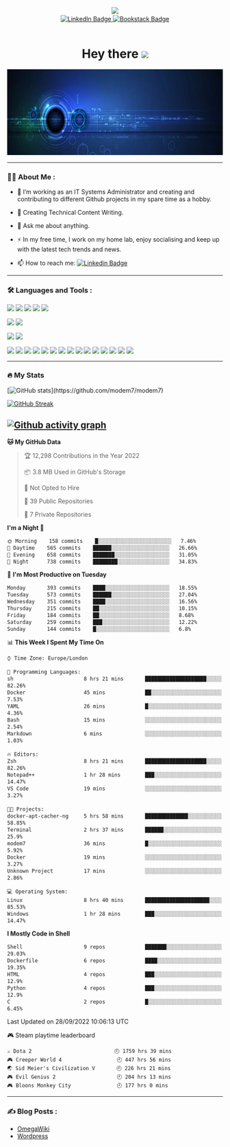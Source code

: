 <div id="header" align="center">
  <img src="https://media.giphy.com/media/f3iwJFOVOwuy7K6FFw/giphy.gif" width="300"/>
<div id="badges">
  <a href="https://www.linkedin.com/in/alexlaneit/">
    <img src="https://img.shields.io/badge/LinkedIn-blue?style=for-the-badge&logo=linkedin&logoColor=white" alt="LinkedIn Badge"/>
  </a>
  <a href="https://omegawiki.modem7.com">
  <img src="https://img.shields.io/badge/Bookstack-blue?style=for-the-badge&logo=BookStack&logoColor=white" alt="Bookstack Badge"/>
  </a>
</div>
  <img src="https://komarev.com/ghpvc/?username=modem7&style=flat-square&color=blue" alt=""/>
<h1>
  Hey there
  <img src="https://media.giphy.com/media/hvRJCLFzcasrR4ia7z/giphy.gif" width="30px"/>
</h1>
</div>

<div align="center">
  <img src="https://github.com/modem7/MiscAssets/blob/master/images/ezgif-6-79e26c05da.jpg" width="800" height="200"/>
</div>

---

### :man_technologist: About Me :
- :telescope: I’m working as an IT Systems Administrator and creating and contributing to different Github projects in my spare time as a hobby.

- :seedling: Creating Technical Content Writing.

- 💬 Ask me about anything.

- :zap: In my free time, I work on my home lab, enjoy socialising and keep up with the latest tech trends and news.

- :mailbox: How to reach me: [![Linkedin Badge](https://img.shields.io/badge/-AlexLaneIT-blue?style=flat&logo=Linkedin&logoColor=white)](https://www.linkedin.com/in/alexlaneit/)

---

### :hammer_and_wrench: Languages and Tools :
![](https://img.shields.io/badge/OS-Centos-informational?style=flat&logo=centos&logoColor=white&color=981e32)
![](https://img.shields.io/badge/OS-Debian-informational?style=flat&logo=debian&logoColor=white&color=981e32)
![](https://img.shields.io/badge/OS-RHEL-informational?style=flat&logo=red-hat&logoColor=white&color=981e32)
![](https://img.shields.io/badge/OS-Ubuntu-informational?style=flat&logo=ubuntu&logoColor=white&color=981e32)
![](https://img.shields.io/badge/OS-Windows-informational?style=flat&logo=windows&logoColor=white&color=981e32)

![](https://img.shields.io/badge/Editor-Notepad++-informational?style=flat&logo=notepadplusplus&logoColor=white&color=981e32)
![](https://img.shields.io/badge/Editor-Visual_Studio_Code-informational?style=flat&logo=visual-studio-code&logoColor=white&color=981e32)


![](https://img.shields.io/badge/Shell-Bash-informational?style=flat&logo=gnu-bash&logoColor=white&color=981e32)
![](https://img.shields.io/badge/Shell-ZSH-informational?style=flat&logo=gnu-bash&logoColor=white&color=981e32)

![](https://img.shields.io/badge/Tools-3CX-informational?style=flat&logoColor=white&color=981e32)
![](https://img.shields.io/badge/Tools-Ansible-informational?style=flat&logo=ansible&logoColor=white&color=981e32)
![](https://img.shields.io/badge/Tools-Arduino-informational?style=flat&logo=arduino&logoColor=white&color=981e32)
![](https://img.shields.io/badge/Tools-Borg-informational?style=flat&logoColor=white&color=981e32)
![](https://img.shields.io/badge/Tools-Docker-informational?style=flat&logo=docker&logoColor=white&color=981e32)
![](https://img.shields.io/badge/Tools-Drone_CI-informational?style=flat&logo=drone&logoColor=white&color=981e32)
![](https://img.shields.io/badge/Tools-Git-informational?style=flat&logo=git&logoColor=white&color=981e32)
![](https://img.shields.io/badge/Tools-Github-informational?style=flat&logo=github&logoColor=white&color=981e32)
![](https://img.shields.io/badge/Tools-Gitlab-informational?style=flat&logo=gitlab&logoColor=white&color=981e32)
![](https://img.shields.io/badge/Tools-Jira-informational?style=flat&logo=jira&logoColor=white&color=981e32)
![](https://img.shields.io/badge/Tools-Kanban-informational?style=flat&logoColor=white&color=981e32)
![](https://img.shields.io/badge/Tools-Nginx-informational?style=flat&logo=nginx&logoColor=white&color=981e32)
![](https://img.shields.io/badge/Tools-Raspberry_Pi-informational?style=flat&logo=raspberry-pi&logoColor=white&color=981e32)
![](https://img.shields.io/badge/Tools-Snyk-informational?style=flat&logo=snyk&logoColor=white&color=981e32)
![](https://img.shields.io/badge/Tools-Traefik-informational?style=flat&logo=traefikmesh&logoColor=white&color=981e32)

---

### :fire: My Stats
[![GitHub stats](https://github-readme-stats.vercel.app/api?username=modem7&show_icons=true&theme=codeSTACKr&count_private=true")](https://github.com/modem7/modem7)

[![GitHub Streak](http://github-readme-streak-stats.herokuapp.com?user=modem7&theme=elegant&hide_border=true&date_format=j%20M%5B%20Y%5D&background=DD272700)](https://git.io/streak-stats)

[![Github activity graph](https://activity-graph.herokuapp.com/graph?username=modem7&theme=elegant&custom_title=Contribution%20Graph&hide_border=true&bg_color=%20)](https://github.com/modem7/modem7)
---

<!--START_SECTION:waka-->
**🐱 My GitHub Data** 

> 🏆 12,298 Contributions in the Year 2022
 > 
> 📦 3.8 MB Used in GitHub's Storage 
 > 
> 🚫 Not Opted to Hire
 > 
> 📜 39 Public Repositories 
 > 
> 🔑 7 Private Repositories  
 > 
**I'm a Night 🦉** 

```text
🌞 Morning    158 commits    █░░░░░░░░░░░░░░░░░░░░░░░░   7.46% 
🌆 Daytime    565 commits    ██████░░░░░░░░░░░░░░░░░░░   26.66% 
🌃 Evening    658 commits    ███████░░░░░░░░░░░░░░░░░░   31.05% 
🌙 Night      738 commits    ████████░░░░░░░░░░░░░░░░░   34.83%

```
📅 **I'm Most Productive on Tuesday** 

```text
Monday       393 commits    ████░░░░░░░░░░░░░░░░░░░░░   18.55% 
Tuesday      573 commits    ██████░░░░░░░░░░░░░░░░░░░   27.04% 
Wednesday    351 commits    ████░░░░░░░░░░░░░░░░░░░░░   16.56% 
Thursday     215 commits    ██░░░░░░░░░░░░░░░░░░░░░░░   10.15% 
Friday       184 commits    ██░░░░░░░░░░░░░░░░░░░░░░░   8.68% 
Saturday     259 commits    ███░░░░░░░░░░░░░░░░░░░░░░   12.22% 
Sunday       144 commits    █░░░░░░░░░░░░░░░░░░░░░░░░   6.8%

```


📊 **This Week I Spent My Time On** 

```text
⌚︎ Time Zone: Europe/London

💬 Programming Languages: 
sh                       8 hrs 21 mins       ████████████████████░░░░░   82.26% 
Docker                   45 mins             ██░░░░░░░░░░░░░░░░░░░░░░░   7.53% 
YAML                     26 mins             █░░░░░░░░░░░░░░░░░░░░░░░░   4.36% 
Bash                     15 mins             ░░░░░░░░░░░░░░░░░░░░░░░░░   2.54% 
Markdown                 6 mins              ░░░░░░░░░░░░░░░░░░░░░░░░░   1.03%

🔥 Editors: 
Zsh                      8 hrs 21 mins       ████████████████████░░░░░   82.26% 
Notepad++                1 hr 28 mins        ███░░░░░░░░░░░░░░░░░░░░░░   14.47% 
VS Code                  19 mins             ░░░░░░░░░░░░░░░░░░░░░░░░░   3.27%

🐱‍💻 Projects: 
docker-apt-cacher-ng     5 hrs 58 mins       ██████████████░░░░░░░░░░░   58.85% 
Terminal                 2 hrs 37 mins       ██████░░░░░░░░░░░░░░░░░░░   25.9% 
modem7                   36 mins             █░░░░░░░░░░░░░░░░░░░░░░░░   5.92% 
Docker                   19 mins             ░░░░░░░░░░░░░░░░░░░░░░░░░   3.27% 
Unknown Project          17 mins             ░░░░░░░░░░░░░░░░░░░░░░░░░   2.86%

💻 Operating System: 
Linux                    8 hrs 40 mins       █████████████████████░░░░   85.53% 
Windows                  1 hr 28 mins        ███░░░░░░░░░░░░░░░░░░░░░░   14.47%

```

**I Mostly Code in Shell** 

```text
Shell                    9 repos             ███████░░░░░░░░░░░░░░░░░░   29.03% 
Dockerfile               6 repos             ████░░░░░░░░░░░░░░░░░░░░░   19.35% 
HTML                     4 repos             ███░░░░░░░░░░░░░░░░░░░░░░   12.9% 
Python                   4 repos             ███░░░░░░░░░░░░░░░░░░░░░░   12.9% 
C                        2 repos             █░░░░░░░░░░░░░░░░░░░░░░░░   6.45%

```



 Last Updated on 28/09/2022 10:06:13 UTC
<!--END_SECTION:waka-->

<!-- steam-box start -->
🎮 Steam playtime leaderboard
```text
⚔️ Dota 2                           🕘 1759 hrs 39 mins
🎮 Creeper World 4                  🕘 447 hrs 56 mins
🌏 Sid Meier's Civilization V       🕘 226 hrs 21 mins
🎮 Evil Genius 2                    🕘 204 hrs 13 mins
🎮 Bloons Monkey City               🕘 177 hrs 0 mins
```
<!-- Powered by https://github.com/YouEclipse/steam-box . -->
<!-- steam-box end -->

---

### :writing_hand: Blog Posts :
- [OmegaWiki](https://omegawiki.modem7.com)
- [Wordpress](https://modem7.wordpress.com)
